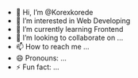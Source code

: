 - 👋 Hi, I’m @Korexkorede
- 👀 I’m interested in Web Developing
- 🌱 I’m currently learning Frontend 
- 💞️ I’m looking to collaborate on ...
- 📫 How to reach me ...
- 😄 Pronouns: ...
- ⚡ Fun fact: ...

<!---
Korexkorede/Korexkorede is a ✨ special ✨ repository because its `README.md` (this file) appears on your GitHub profile.
You can click the Preview link to take a look at your changes.
--->
